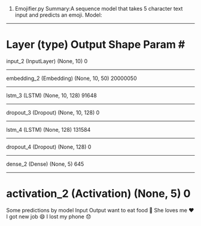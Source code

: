 1. Emojifier.py
Summary:A sequence model that takes 5 character text input and predicts an emoji.
Model:
_________________________________________________________________
Layer (type)                 Output Shape              Param #   
=================================================================
input_2 (InputLayer)         (None, 10)                0         
_________________________________________________________________
embedding_2 (Embedding)      (None, 10, 50)            20000050  
_________________________________________________________________
lstm_3 (LSTM)                (None, 10, 128)           91648     
_________________________________________________________________
dropout_3 (Dropout)          (None, 10, 128)           0         
_________________________________________________________________
lstm_4 (LSTM)                (None, 128)               131584    
_________________________________________________________________
dropout_4 (Dropout)          (None, 128)               0         
_________________________________________________________________
dense_2 (Dense)              (None, 5)                 645       
_________________________________________________________________
activation_2 (Activation)    (None, 5)                 0         
=================================================================

Some predictions by model
Input               Output
want to eat food    🍴
She loves me        ❤️
I got new job       😄
I lost my phone     😞

